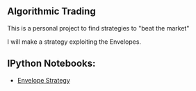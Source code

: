 ## Algorithmic Trading

This is a personal project to find strategies to "beat the market"

I will make a strategy exploiting the Envelopes.

## IPython Notebooks:

- [Envelope Strategy](https://nbviewer.jupyter.org/github/vorsatti/Algo-Trading/blob/master/Envelope%20Strategy%20on%20OANDA.ipynb)
